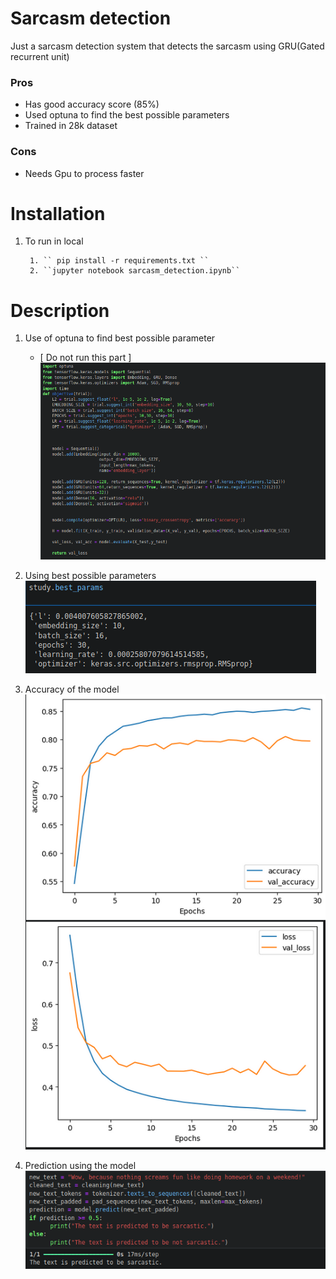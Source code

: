 # Sarcasm detection
Just a sarcasm detection system that detects the sarcasm using GRU(Gated recurrent unit)

### Pros
- Has good accuracy score (85%)
- Used optuna to find the best possible parameters
- Trained in 28k dataset

### Cons
- Needs Gpu to process faster


# Installation
1. To run in local 

        1. `` pip install -r requirements.txt ``
        2. ``jupyter notebook sarcasm_detection.ipynb``

# Description
1. Use of optuna to find best possible parameter
   - [ Do not run this part ]
![Image](img/optuna.png)

3. Using best possible parameters
![Image](img/best_parameter.png)

4. Accuracy of the model
![Image](img/accuracy_score.png)

5. Prediction using the model
![Image](img/prediction.png)
